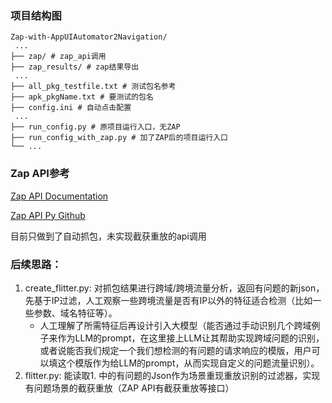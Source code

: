 ### 项目结构图

```plaintext
Zap-with-AppUIAutomator2Navigation/
 ...
├── zap/ # zap_api调用
├── zap_results/ # zap结果导出
 ...
├── all_pkg_testfile.txt # 测试包名参考
├── apk_pkgName.txt # 要测试的包名
├── config.ini # 自动点击配置
 ...
├── run_config.py # 原项目运行入口，无ZAP
├── run_config_with_zap.py # 加了ZAP后的项目运行入口
└── ...
```

### Zap API参考

[Zap API Documentation](https://www.zaproxy.org/docs/api/#introduction)

[Zap API Py Github](https://github.com/zaproxy/zap-api-python?tab=readme-ov-file)

目前只做到了自动抓包，未实现截获重放的api调用

### 后续思路：

1. create_flitter.py: 对抓包结果进行跨域/跨境流量分析，返回有问题的新json，先基于IP过滤，人工观察一些跨境流量是否有IP以外的特征适合检测（比如一些参数、域名特征等）。
   - 人工理解了所需特征后再设计引入大模型（能否通过手动识别几个跨域例子来作为LLM的prompt，在这里接上LLM让其帮助实现跨域问题的识别，或者说能否我们规定一个我们想检测的有问题的请求响应的模版，用户可以填这个模版作为给LLM的prompt，从而实现自定义的问题流量识别）。
2. flitter.py: 能读取1. 中的有问题的Json作为场景重现重放识别的过滤器，实现有问题场景的截获重放（ZAP API有截获重放等接口）
